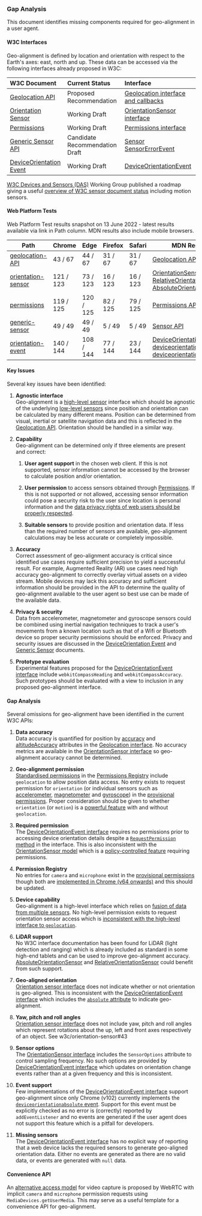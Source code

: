### Gap Analysis

This document identifies missing components required for geo-alignment in a user agent.

#### W3C Interfaces

Geo-alignment is defined by location and orientation with respect to the Earth's axes: east, north and up. These data can be accessed via the following interfaces already proposed in W3C:

| W3C Document | Current Status | Interface |
| :-- | :-- | :-- |
| [Geolocation API](https://www.w3.org/TR/geolocation/) | Proposed Recommendation | [Geolocation interface and callbacks](https://www.w3.org/TR/geolocation/#geolocation_interface) |
| [Orientation Sensor](https://www.w3.org/TR/orientation-sensor/) | Working Draft | [OrientationSensor interface](https://www.w3.org/TR/orientation-sensor/#orientationsensor-interface) |
| [Permissions](https://www.w3.org/TR/permissions/) | Working Draft | [Permissions interface](https://www.w3.org/TR/permissions/#permissions-interface) |
| [Generic Sensor API](https://www.w3.org/TR/generic-sensor/) | Candidate Recommendation Draft | [Sensor](https://www.w3.org/TR/generic-sensor/#the-sensor-interface)<br />[SensorErrorEvent](https://www.w3.org/TR/generic-sensor/#the-sensor-error-event-interface) |
| [DeviceOrientation Event](https://www.w3.org/TR/orientation-event/)| Working Draft | [DeviceOrientationEvent](https://www.w3.org/TR/orientation-event/#idl-index)|

[W3C Devices and Sensors (DAS)](https://www.w3.org/das/) Working Group published a roadmap giving a useful [overview of W3C sensor document status](https://www.w3.org/das/roadmap) including motion sensors.

#### Web Platform Tests

Web Platform Test results snapshot on 13 June 2022 - latest results available via link in Path column. MDN results also include mobile browsers.

| Path | Chrome | Edge | Firefox | Safari | MDN Results |
| -- | -- | -- | -- | -- | -- |
| [geolocation-API](https://wpt.fyi/results/geolocation-API?label=experimental&label=master&aligned) | 43 / 67 |	44 / 67 |	31 / 67 |	31 / 67 | [Geolocation API](https://developer.mozilla.org/en-US/docs/Web/API/Geolocation_API#browser_compatibility) |
| [orientation-sensor](https://wpt.fyi/results/orientation-sensor?label=experimental&label=master&aligned) | 121 / 123 |	73 / 123 |	16 / 123 |	16 / 123 | [OrientationSensor](https://developer.mozilla.org/en-US/docs/Web/API/OrientationSensor#browser_compatibility)<br />[RelativeOrientationSensor](https://developer.mozilla.org/en-US/docs/Web/API/RelativeOrientationSensor#browser_compatibility)<br />[AbsoluteOrientationSensor](https://developer.mozilla.org/en-US/docs/Web/API/AbsoluteOrientationSensor#browser_compatibility) |
| [permissions](https://wpt.fyi/results/permissions?label=experimental&label=master&aligned) | 119 / 125 |	120 / 125 |	82 / 125 |	79 / 125 | [Permissions API](https://developer.mozilla.org/en-US/docs/Web/API/Permissions_API#browser_compatibility) |
| [generic-sensor](https://wpt.fyi/results/generic-sensor?label=experimental&label=master&aligned) | 49 / 49 |	49 / 49 |	5 / 49 |	5 / 49 | [Sensor API](https://developer.mozilla.org/en-US/docs/Web/API/Sensor_APIs#browser_compatibility) |
| [orientation-event](https://wpt.fyi/results/orientation-event?label=experimental&label=master&aligned) | 140 / 144 |	108 / 144 |	77 / 144 |	23 / 144 | [DeviceOrientation](https://developer.mozilla.org/en-US/docs/Web/API/DeviceOrientationEvent#browser_compatibility)<br />[deviceorientation](https://developer.mozilla.org/en-US/docs/Web/API/Window/deviceorientation_event#browser_compatibility)<br />[deviceorientationabsolute](https://developer.mozilla.org/en-US/docs/Web/API/Window/deviceorientationabsolute_event#browser_compatibility) |

#### Key Issues

Several key issues have been identified:

 1. **Agnostic interface**
 \
  Geo-alignment is a [high-level sensor](https://www.w3.org/TR/motion-sensors/#highlevel-sensors) interface which should be agnostic of the underlying [low-level sensors](https://www.w3.org/TR/motion-sensors/#low-level-sensors) since position and orientation can be calculated by many different means. Position can be determined from visual, inertial or satellite navigation data and this is reflected in the [Geolocation API](https://www.w3.org/TR/geolocation/). Orientation should be handled in a similar way.

 1. **Capability**
 \
  Geo-alignment can be determined only if three elements are present and correct:

    1. **User agent support** in the chosen web client. If this is not supported, sensor information cannot be accessed by the browser to calculate position and/or orientation.

    1. **User permission** to access sensors obtained through [Permissions](https://www.w3.org/TR/permissions/). If this is not supported or not allowed, accessing sensor information could pose a security risk to the user since location is personal information and the [data privacy rights of web users should be properly respected](https://www.w3.org/Privacy/).

    1. **Suitable sensors** to provide position and orientation data. If less than the required number of sensors are available, geo-alignment calculations may be less accurate or completely impossible.

 1. **Accuracy**
 \
  Correct assessment of geo-alignment accuracy is critical since identified use cases require sufficient precision to yield a successful result. For example, Augmented Reality (AR) use cases need high accuracy geo-alignment to correctly overlay virtual assets on a video stream. Mobile devices may lack this accuracy and sufficient information should be provided in the API to determine the quality of geo-alignment available to the user agent so best use can be made of the available data.

 1. **Privacy & security**
 \
  Data from accelerometer, magnetometer and gyroscope sensors could be combined using inertial navigation techniques to track a user's movements from a known location such as that of a Wifi or Bluetooth device so proper security permissions should be enforced. Privacy and security issues are discussed in the [DeviceOrientation Event](https://www.w3.org/TR/orientation-event/#security-and-privacy) and [Generic Sensor](https://www.w3.org/TR/generic-sensor/#security-and-privacy) documents.

 1. **Prototype evaluation**
 \
  Experimental features proposed for the [DeviceOrientationEvent interface](https://developer.mozilla.org/en-US/docs/Web/API/DeviceOrientationEvent#properties) include `webkitCompassHeading` and `webkitCompassAccuracy`. Such prototypes should be evaluated with a view to inclusion in any proposed geo-alignment interface.

#### Gap Analysis

Several omissions for geo-alignment have been identified in the current W3C APIs:

 1. **Data accuracy**
 \
  Data accuracy is quantified for position by [accuracy](https://www.w3.org/TR/geolocation/#dom-geolocationcoordinates-accuracy) and [altitudeAccuracy](https://www.w3.org/TR/geolocation/#dom-geolocationcoordinates-altitudeaccuracy) attributes in the [Geolocation interface](https://www.w3.org/TR/geolocation/#coordinates_interface). No accuracy metrics are available in the [OrientationSensor interface](https://www.w3.org/TR/orientation-sensor/#orientationsensor-interface) so geo-alignment accuracy cannot be determined.

 1. **Geo-alignment permission**
 \
   [Standardised permissions](https://w3c.github.io/permissions-registry/#registry-table-of-standardized-permissions) in the [Permissions Registry](https://w3c.github.io/permissions-registry) include `geolocation` to allow position data access. No entry exists to request permission for `orientation` (or individual sensors such as [accelerometer](https://www.w3.org/TR/accelerometer/#accelerometer-interface), [magnetometer](https://www.w3.org/TR/magnetometer/#magnetometer-interface) and [gyroscope](https://www.w3.org/TR/gyroscope/#gyroscope-interface)) in the [provisional permissions](https://w3c.github.io/permissions-registry/#registry-table-of-provisional-permissions). Proper consideration should be given to whether `orientation` (or `motion`) is a [powerful feature](https://www.w3.org/TR/permissions/#dfn-powerful-feature) with and without `geolocation`.

 1. **Required permission**
 \
   The [DeviceOrientationEvent interface](https://www.w3.org/TR/orientation-event/#deviceorientationevent) requires no permissions prior to accessing device orientation details despite a [`RequestPermission` method](https://www.w3.org/TR/orientation-event/#dom-deviceorientationevent-requestpermission) in the interface. This is also inconsistent with the [OrientationSensor model](https://www.w3.org/TR/orientation-sensor/#model) which is a [policy-controlled feature](https://www.w3.org/TR/permissions-policy/#policy-controlled-feature) requiring permissions.

 1. **Permission Registry**
 \
  No entries for `camera` and `microphone` exist in the [provisional permissions](https://w3c.github.io/permissions-registry/#registry-table-of-provisional-permissions) though both are [implemented in Chrome (v64 onwards)](https://developer.mozilla.org/en-US/docs/Web/API/Permissions_API#permissions_interface) and this should be updated.

 1. **Device capability**
 \
  Geo-alignment is a high-level interface which relies on [fusion of data from multiple sensors](https://w3c.github.io/motion-sensors/#fusion-sensors). No high-level permission exists to request orientation sensor access which is [inconsistent with the high-level interface to `geolocation`](https://www.w3.org/TR/geolocation/#check-permission).

 1. **LiDAR support**
 \
  No W3C interface documentation has been found for LiDAR (light detection and ranging) which is already included as standard in some high-end tablets and can be used to improve geo-alignment accuracy. [AbsoluteOrientationSensor](https://w3c.github.io/orientation-sensor/#absoluteorientationsensor-interface) and [RelativeOrientationSensor](https://w3c.github.io/orientation-sensor/#relativeorientationsensor-interface) could benefit from such support.

 1. **Geo-aligned orientation**
 \
  [Orientation sensor interface](https://w3c.github.io/orientation-sensor/#orientationsensor-interface) does not indicate whether or not orientation is geo-aligned. This is inconsistent with the [DeviceOrientationEvent interface](https://www.w3.org/TR/orientation-event/#deviceorientationevent) which includes the [`absolute` attribute](https://www.w3.org/TR/orientation-event/#dom-deviceorientationevent-absolute) to indicate geo-alignment.

 1. **Yaw, pitch and roll angles**
 \
  [Orientation sensor interface](https://w3c.github.io/orientation-sensor/#orientationsensor-interface) does not include yaw, pitch and roll angles which represent rotations about the up, left and front axes respectively of an object. See w3c/orientation-sensor#43

 1. **Sensor options**
 \
  The [OrientationSensor interface](https://www.w3.org/TR/orientation-sensor/#orientationsensor-interface) includes the `SensorOptions` attribute to control sampling frequency. No such options are provided by [DeviceOrientationEvent interface](https://www.w3.org/TR/orientation-event/#deviceorientationevent) which updates on orientation change events rather than at a given frequency and this is inconsistent.

 1. **Event support**
 \
  Few implementations of the [DeviceOrientationEvent interface](https://www.w3.org/TR/orientation-event/#deviceorientationevent) support geo-alignment since only Chrome (v102) currently implements the [`deviceorientationabsolute` event](https://www.w3.org/TR/orientation-event/#deviceorientationabsolute). Support for this event must be explicitly checked as no error is (correctly) reported by `addEventListener` and no events are generated if the user agent does not support this feature which is a pitfall for developers.

 1. **Missing sensors**
 \
  The [DeviceOrientationEvent interface](https://www.w3.org/TR/orientation-event/#deviceorientationevent) has no explicit way of reporting that a web device lacks the required sensors to generate geo-aligned orientation data. Either no events are generated as there are no valid data, or events are generated with `null` data.

#### Convenience API

An [alternative access model](https://www.w3.org/TR/mediacapture-streams/#dom-mediadevices-getusermedia) for video capture is proposed by WebRTC with implicit `camera` and `microphone` permission requests using `MediaDevices.getUserMedia`. This may serve as a useful template for a convenience API for geo-alignment.
